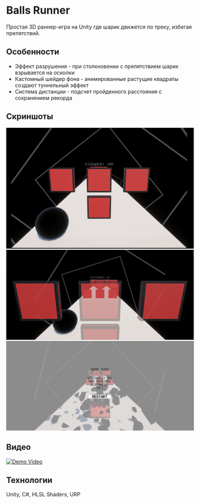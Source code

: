 # Balls Runner

Простая 3D раннер-игра на Unity где шарик движется по треку, избегая препятствий.

## Особенности

- Эффект разрушения - при столкновении с препятствием шарик взрывается на осколки
- Кастомный шейдер фона - анимированные растущие квадраты создают туннельный эффект
- Система дистанции - подсчет пройденного расстояния с сохранением рекорда

## Скриншоты

![Gameplay](Screens/Screen1.png)
![GamePlay](Screens/Screen2.png)
![Background Shader](Screens/Screen3.png)

## Видео

[![Demo Video](https://img.youtube.com/vi/4a2OZVpF4rM/0.jpg)](https://youtu.be/4a2OZVpF4rM)

## Технологии

Unity, C#, HLSL Shaders, URP